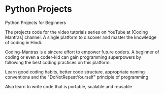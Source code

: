 # Python Projects

Python Projects for Beginners

The projects code for the video tutorials series on YouTube at [Coding Mantras] channel. A single platform to discover and master the knowledge of coding in Hindi. 

Coding-Mantras is a sincere effort to empower future coders. A beginner of coding or even a coder-kid can gain programming superpowers by following the best coding practices on this platform. 

Learn good coding habits, 
better code structure, 
appropriate naming conventions and 
the "DoNotRepeatYourself" principle of programming

Also learn to write code that is 
portable, 
scalable and 
reusable